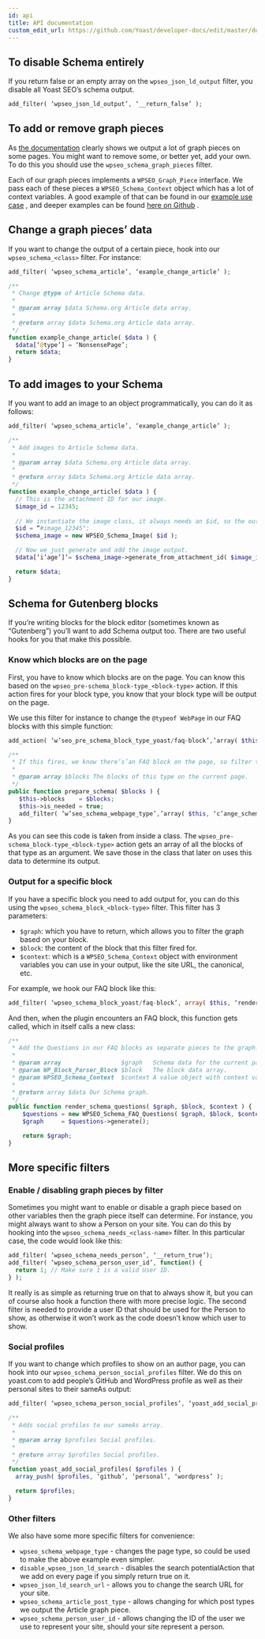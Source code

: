 ```yaml
---
id: api
title: API documentation
custom_edit_url: https://github.com/Yoast/developer-docs/edit/master/docs/features/xml-sitemaps.md
---
```


## To disable Schema entirely
If you return false or an empty array on the `wpseo_json_ld_output` filter, you disable all Yoast SEO’s schema output.

``` php
add_filter( ‘wpseo_json_ld_output’, ‘__return_false’ );
```

## To add or remove graph pieces
As [the documentation](https://developer.yoast.com/schema-documentation/yoast-seo/) clearly shows we output a lot of graph pieces on some pages. You might want to remove some, or better yet, add your own. To do this you should use the `wpseo_schema_graph_pieces` filter.

Each of our graph pieces implements a `WPSEO_Graph_Piece` interface. We pass each of these pieces a `WPSEO_Schema_Context` object which has a lot of context variables. A good example of that can be found in our [example use case](integration-guidelines.md#an-example-use-case) , and deeper examples can be found [here on Github](https://github.com/Yoast/wordpress-seo/blob/trunk/frontend/schema/class-schema-author.php) .

## Change a graph pieces’ data
If you want to change the output of a certain piece, hook into our `wpseo_schema_<class>` filter. For instance:

``` php
add_filter( ‘wpseo_schema_article’, ‘example_change_article’ );

/**
 * Change @type of Article Schema data.
 *
 * @param array $data Schema.org Article data array.
 *
 * @return array $data Schema.org Article data array.
 */
function example_change_article( $data ) { 
  $data[‘@type’] = ‘NonsensePage’; 
  return $data; 
}
```

## To add images to your Schema
If you want to add an image to an object programmatically, you can do it as follows:

``` php
add_filter( ‘wpseo_schema_article’, ‘example_change_article’ );

/**
 * Add images to Article Schema data.
 *
 * @param array $data Schema.org Article data array.
 *
 * @return array $data Schema.org Article data array.
 */
function example_change_article( $data ) { 
  // This is the attachment ID for our image.
  $image_id = 12345; 
  
  // We instantiate the image class, it always needs an $id, so the output can be referenced by other graph pieces.
  $id = “#image_12345";
  $schema_image = new WPSEO_Schema_Image( $id );

  // Now we just generate and add the image output.
  $data[‘i’age’]’= $schema_image->generate_from_attachment_id( $image_id );

  return $data; 
}
```

## Schema for Gutenberg blocks
If you’re writing blocks for the block editor (sometimes known as “Gutenberg”) you’ll want to add Schema output too. There are two useful hooks for you that make this possible.

### Know which blocks are on the page
First, you have to know which blocks are on the page. You can know this based on the `wpseo_pre-schema_block-type_<block-type>` action. If this action fires for your block type, you know that your block type will be output on the page. 

We use this filter for instance to change the `@typeof WebPage` in our FAQ blocks with this simple function:

``` php
add_action( ‘w’seo_pre_schema_block_type_yoast/faq-block’,’array( $this, ‘p’epare_faq_schema’ ’, 10, 1 );

/**
 * If this fires, we know there’s’an FAQ block on the page, so filter the page type.
 *
 * @param array $blocks The blocks of this type on the current page.
 */
public function prepare_schema( $blocks ) {
   $this->blocks    = $blocks;
   $this->is_needed = true;
   add_filter( ‘w’seo_schema_webpage_type’,’array( $this, ‘c’ange_schema_page_type’ ’ );
}
```

As you can see this code is taken from inside a class. The `wpseo_pre-schema_block-type_<block-type>` action gets an array of all the blocks of that type as an argument. We save those in the class that later on uses this data to determine its output.

### Output for a specific block
If you have a specific block you need to add output for, you can do this using the `wpseo_schema_block_<block-type>` filter. This filter has 3 parameters: 

* `$graph`: which you have to return, which allows you to filter the graph based on your block.
* `$block`: the content of the block that this filter fired for.
* `$context`: which is a `WPSEO_Schema_Context` object with environment variables you can use in your output, like the site URL, the canonical, etc.

For example, we hook our FAQ block like this:
``` php
add_filter( ‘wpseo_schema_block_yoast/faq-block’, array( $this, ‘render_schema_questions’ ), 10, 3 );
```

And then, when the plugin encounters an FAQ block, this function gets called, which in itself calls a new class:

``` php
/**
 * Add the Questions in our FAQ blocks as separate pieces to the graph.
 *
 * @param array                 $graph   Schema data for the current page.
 * @param WP_Block_Parser_Block $block   The block data array.
 * @param WPSEO_Schema_Context  $context A value object with context variables.
 *
 * @return array $data Our Schema graph.
 */
public function render_schema_questions( $graph, $block, $context ) {
	$questions = new WPSEO_Schema_FAQ_Questions( $graph, $block, $context );
	$graph     = $questions->generate();

	return $graph;
}
```

## More specific filters
### Enable / disabling graph pieces by filter
Sometimes you might want to enable or disable a graph piece based on other variables then the graph piece itself can determine. For instance, you might always want to show a Person on your site. You can do this by hooking into the `wpseo_schema_needs_<class-name>` filter. In this particular case, the code would look like this:

``` php
add_filter( ‘wpseo_schema_needs_person’, ‘__return_true’);
add_filter( ‘wpseo_schema_person_user_id’, function() { 
  return 1; // Make sure 1 is a valid User ID.
} );
```

It really is as simple as returning true on that to always show it, but you can of course also hook a function there with more precise logic. The second filter is needed to provide a user ID that should be used for the Person to show, as otherwise it won’t work as the code doesn’t know which user to show.

### Social profiles
If you want to change which profiles to show on an author page, you can hook into our `wpseo_schema_person_social_profiles` filter. We do this on yoast.com to add people’s GitHub and WordPress profile as well as their personal sites to their sameAs output:

``` php
add_filter( ‘wpseo_schema_person_social_profiles’, ‘yoast_add_social_profiles’ );

/**
 * Adds social profiles to our sameAs array.
 *
 * @param array $profiles Social profiles.
 *
 * @return array $profiles Social profiles.
 */
function yoast_add_social_profiles( $profiles ) {
  array_push( $profiles, ‘github’, ‘personal’, ‘wordpress’ );

  return $profiles;
}
```

### Other filters
We also have some more specific filters for convenience:
* `wpseo_schema_webpage_type` - changes the page type, so could be used to make the above example even simpler.
* `disable_wpseo_json_ld_search` - disables the search potentialAction that we add on every page if you simply return true on it.
* `wpseo_json_ld_search_url` - allows you to change the search URL for your site.
* `wpseo_schema_article_post_type` - allows changing for which post types we output the Article graph piece.
* `wpseo_schema_person_user_id` - allows changing the ID of the user we use to represent your site, should your site represent a person.

